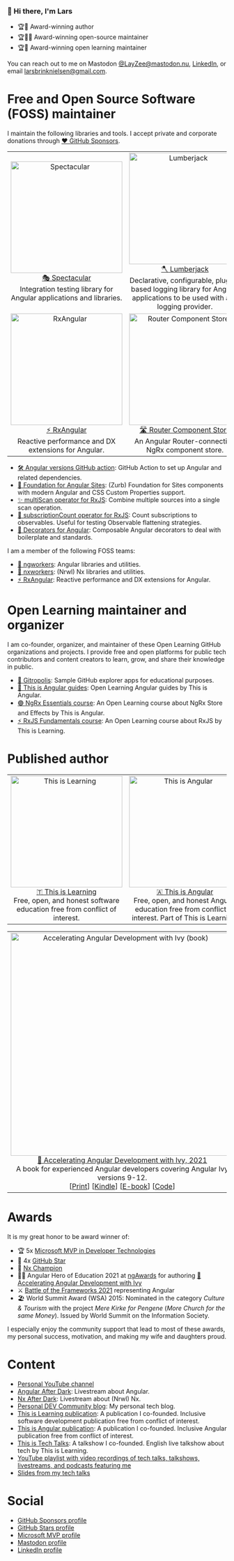 ### 👋 Hi there, I'm Lars

- 🏆📗 Award-winning author
- 🏆👨‍💻 Award-winning open-source maintainer
- 🏆🏫 Award-winning open learning maintainer

You can reach out to me on Mastodon [@LayZee@mastodon.nu](https://mastodon.nu/@LayZee), [LinkedIn](https://www.linkedin.com/in/larsgbn/), or email [larsbrinknielsen@gmail.com](mailto:larsbrinknielsen@gmail.com).

# Free and Open Source Software (FOSS) maintainer
I maintain the following libraries and tools. I accept private and corporate donations through [❤️ GitHub Sponsors](https://github.com/sponsors/LayZeeDK).

<table align="center">
  <tr>
    <td align="center" width="50%">
      <a href="https://github.com/ngworker/ngworker/tree/main/packages/spectacular" target="_blank" rel="noopener">
        <img src="https://user-images.githubusercontent.com/6364586/171054811-8c8afdc8-1b62-4604-95d9-cefcee440c3c.png" alt="Spectacular" height="256px"><br>
        🎭 Spectacular
      </a><br>
      Integration testing library for Angular applications and libraries.
    </td>
    <td align="center" width="50%">
      <a href="https://github.com/ngworker/lumberjack" target="_blank" rel="noopener">
        <img src="https://user-images.githubusercontent.com/6364586/171054296-55c3e002-3047-474e-8141-b22124d76727.png" alt="Lumberjack" height="256px"><br>
        🪓 Lumberjack</a><br>
      </a>
      Declarative, configurable, plugin-based logging library for Angular applications to be used with any logging provider.
    </td>
    
  </tr>
  <tr>
    <td align="center" width="50%">
      <a href="https://github.com/rx-angular/rx-angular" target="_blank" rel="noopener">
        <img src="https://www.rx-angular.io/img/logo.png" alt="RxAngular" height="256px"><br>
        ⚡ RxAngular</a><br>
      </a>
      Reactive performance and DX extensions for Angular.
    </td>
    <td align="center" width="50%">
      <a href="https://github.com/ngworker/router-component-store" target="_blank" rel="noopener">
        <img src="https://user-images.githubusercontent.com/6364586/232342929-9b5bc640-5c2a-44e0-80f2-83f362b5a412.png" alt="Router Component Store" height="256px"><br>
       🛣️ Router Component Store</a><br>
      </a>
      An Angular Router-connecting NgRx component store.
    </td>
  </tr>
</table>

- [🛠️ Angular versions GitHub action](https://github.com/ngworker/angular-versions-action): GitHub Action to set up Angular and related dependencies.
- [🧊 Foundation for Angular Sites](https://github.com/LayZeeDK/ngx-foundation-sites): (Zurb) Foundation for Sites components with modern Angular and CSS Custom Properties support.
- [✨ multiScan operator for RxJS](https://github.com/LayZeeDK/rxjs-multi-scan): Combine multiple sources into a single scan operation.
- [🧮 subscriptionCount operator for RxJS](https://github.com/LayZeeDK/rxjs-subscription-count): Count subscriptions to observables. Useful for testing Observable flattening strategies.
- [📧 Decorators for Angular](https://github.com/LayZeeDK/ngx-decorators): Composable Angular decorators to deal with boilerplate and standards.

I am a member of the following FOSS teams:
- [👷 ngworkers](https://github.com/ngworker): Angular libraries and utilities.
- [🐳 nxworkers](https://github.com/nx-worker): (Nrwl) Nx libraries and utilities.
- [⚡ RxAngular](https://github.com/rx-angular): Reactive performance and DX extensions for Angular.

# Open Learning maintainer and organizer
I am co-founder, organizer, and maintainer of these Open Learning GitHub organizations and projects. I provide free and open platforms for public tech contributors and content creators to learn, grow, and share their knowledge in public.

<table align="center">
  <tr>
    <td align="center" width="50%">
      <a href="https://github.com/this-is-learning" target="_blank" rel="noopener">
        <img src="https://user-images.githubusercontent.com/6364586/171054500-4550b318-c98c-4208-afd6-0b042d571643.png" alt="This is Learning" height="256px"><br>
        🇹 This is Learning
      </a><br>
      Free, open, and honest software education free from conflict of interest.
    </td>
    <td align="center" width="50%">
      <a href="https://github.com/this-is-angular" target="_blank" rel="noopener">
        <img src="https://user-images.githubusercontent.com/6364586/171054632-7b0841ae-9ea8-4790-9c83-c745476cca92.png" alt="This is Angular" height="256px"><br>
        🇦 This is Angular
      </a><br>
      Free, open, and honest Angular education free from conflict of interest. Part of This is Learning.
    </td>
  </tr
</table>
 
- [🌆 Gitropolis](https://github.com/gitropolis): Sample GitHub explorer apps for educational purposes.
- [📖 This is Angular guides](https://github.com/this-is-angular/angular-guides): Open Learning Angular guides by This is Angular.
- [🟣 NgRx Essentials course](https://github.com/this-is-angular/ngrx-essentials-course): An Open Learning course about NgRx Store and Effects by This is Angular.
- [⚡ RxJS Fundamentals course](https://github.com/this-is-learning/rxjs-fundamentals-course): An Open Learning course about RxJS by This is Learning.

# Published author

<table align="center">
  <tr>
    <td align="center" valign="top" width="50%">
      <a href="https://www.amazon.com/Accelerating-Angular-Development-Ivy-practical-dp-180020521X/dp/180020521X/" target="_blank" rel="noopener">
        <img src="https://user-images.githubusercontent.com/6364586/170886827-ae4e72c6-e6f9-4339-9bda-6053d3f6f4ee.png" alt="Accelerating Angular Development with Ivy (book)" height="512px"><br>
        📗 Accelerating Angular Development with Ivy, 2021
      </a><br>
      A book for experienced Angular developers covering Angular Ivy versions 9-12.<br>
      [<a href="https://www.amazon.com/Accelerating-Angular-Development-Ivy-practical-dp-180020521X/dp/180020521X/" target="_blank" rel="noopener">Print</a>]
      [<a href="https://www.amazon.com/Accelerating-Angular-Development-Ivy-practical-ebook-dp-B09CHH9CSF/dp/B09CHH9CSF/" target="_blank" rel="noopener">Kindle</a>]
      [<a href="https://www.packt.com/product/web-development/b16295-accelerating-angular-development-with-ivy/" target="_blank" rel="noopener">E-book</a>]
      [<a href="https://github.com/PacktPublishing/Accelerating-Angular-Development-with-Ivy" target="_blank" rel="noopener">Code</a>]
    </td>
    <td align="center" valign="top" width="50%">
      <a href="https://leanpub.com/the-angular-developers-nx-handbook" target="_blank" rel="noopener">
        <img src="https://user-images.githubusercontent.com/6364586/177139256-c51459fd-cf50-4a9c-8127-ab72883086f3.jpg" alt="The Angular Developer's Nx Handbook" height="512px"><br>
        📘 The Angular Developer's Nx Handbook, Early Draft
      </a><br>
      A free book covering everything an Angular developer needs to get started with the Nx build framework.<br>
      [<a href="https://leanpub.com/the-angular-developers-nx-handbook" target="_blank" rel="noopener">Early draft</a>]
    </td>
  </tr>
</table>

# Awards
It is my great honor to be award winner of:
- 🏆 5x [Microsoft MVP in Developer Technologies](https://mvp.microsoft.com/en-US/mvp/profile/e38dd7bb-7eb7-ea11-a812-000d3a8ccaf5)
- 🌟 4x [GitHub Star](https://stars.github.com/profiles/layzeedk/)
- 🌊 [Nx Champion](https://nx.dev/community#champions)
- 🦸‍♂️ Angular Hero of Education 2021 at [ngAwards](https://ngpoland.pl/) for authoring [📗 Accelerating Angular Development with Ivy](https://www.packtpub.com/product/accelerating-angular-development-with-ivy/9781800205215)
- ⚔️ [Battle of the Frameworks 2021](https://www.crowdcast.io/e/botf2021) representing Angular
- 🏖️ World Summit Award (WSA) 2015: Nominated in the category *Culture & Tourism* with the project *Mere Kirke for Pengene* (*More Church for the same Money*). Issued by World Summit on the Information Society.

I especially enjoy the community support that lead to most of these awards, my personal success, motivation, and making my wife and daughters proud.

# Content
- [Personal YouTube channel](https://www.youtube.com/c/LarsGyrupBrinkNielsen)
- [Angular After Dark](https://www.youtube.com/playlist?list=PLyY4r1b00A5BAT3Qhnk5OXkblula6Cl2r): Livestream about Angular.
- [Nx After Dark](https://www.youtube.com/playlist?list=PLyY4r1b00A5BAT3Qhnk5OXkblula6Cl2r): Livestream about (Nrwl) Nx.
- [Personal DEV Community blog](https://dev.to/layzee): My personal tech blog.
- [This is Learning publication](https://dev.to/this-is-learning): A publication I co-founded. Inclusive software development publication free from conflict of interest.
- [This is Angular publication](https://dev.to/this-is-angular): A publication I co-founded. Inclusive Angular publication free from conflict of interest.
- [This is Tech Talks](https://www.youtube.com/c/ThisisTechTalks): A talkshow I co-founded. English live talkshow about tech by This is Learning.
- [YouTube playlist with video recordings of tech talks, talkshows, livestreams, and podcasts featuring me](https://youtube.com/playlist?list=PLyY4r1b00A5CBfouiDwBR098SiRhcMRIG)
- [Slides from my tech talks](https://speakerdeck.com/layzee)

# Social
- [GitHub Sponsors profile](https://github.com/sponsors/LayZeeDK)
- [GitHub Stars profile](https://stars.github.com/profiles/layzeedk/)
- [Microsoft MVP profile](https://mvp.microsoft.com/en-us/mvp/Lars%20Gyrup%20Brink%20Nielsen-5003831)
- [Mastodon profile](https://mastodon.nu/@LayZee)
- [LinkedIn profile](https://www.linkedin.com/in/larsgbn/)
